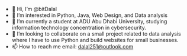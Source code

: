 - 👋 Hi, I’m @bitDalal
- 👀 I’m interested in Python, Java, Web Design, and Data analysis
- 🌱 I’m currently a student at ADU Abu Dhabi University, studying information technology concentration in cybersecurity.
- 💞️ I’m looking to collaborate on a small project related to data analysis where  I have to use Python and build websites for small businesses. 
- 📫 How to reach me 
    email: dalal251@outlook.com

<!---
bitDalal/bitDalal is a ✨ special ✨ repository because its `README.md` (this file) appears on your GitHub profile.
You can click the Preview link to take a look at your changes.
--->
